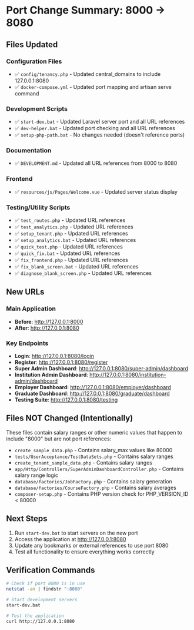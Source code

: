 # Port Change Summary: 8000 → 8080

## Files Updated

### Configuration Files
- ✅ `config/tenancy.php` - Updated central_domains to include 127.0.0.1:8080
- ✅ `docker-compose.yml` - Updated port mapping and artisan serve command

### Development Scripts
- ✅ `start-dev.bat` - Updated Laravel server port and all URL references
- ✅ `dev-helper.bat` - Updated port checking and all URL references
- ✅ `setup-php-path.bat` - No changes needed (doesn't reference ports)

### Documentation
- ✅ `DEVELOPMENT.md` - Updated all URL references from 8000 to 8080

### Frontend
- ✅ `resources/js/Pages/Welcome.vue` - Updated server status display

### Testing/Utility Scripts
- ✅ `test_routes.php` - Updated URL references
- ✅ `test_analytics.php` - Updated URL references
- ✅ `setup_tenant.php` - Updated URL references
- ✅ `setup_analytics.bat` - Updated URL references
- ✅ `quick_test.php` - Updated URL references
- ✅ `quick_fix.bat` - Updated URL references
- ✅ `fix_frontend.php` - Updated URL references
- ✅ `fix_blank_screen.bat` - Updated URL references
- ✅ `diagnose_blank_screen.php` - Updated URL references

## New URLs

### Main Application
- **Before**: http://127.0.0.1:8000
- **After**: http://127.0.0.1:8080

### Key Endpoints
- **Login**: http://127.0.0.1:8080/login
- **Register**: http://127.0.0.1:8080/register
- **Super Admin Dashboard**: http://127.0.0.1:8080/super-admin/dashboard
- **Institution Admin Dashboard**: http://127.0.0.1:8080/institution-admin/dashboard
- **Employer Dashboard**: http://127.0.0.1:8080/employer/dashboard
- **Graduate Dashboard**: http://127.0.0.1:8080/graduate/dashboard
- **Testing Suite**: http://127.0.0.1:8080/testing

## Files NOT Changed (Intentionally)
These files contain salary ranges or other numeric values that happen to include "8000" but are not port references:
- `create_sample_data.php` - Contains salary_max values like 80000
- `tests/UserAcceptance/TestDataSets.php` - Contains salary ranges
- `create_tenant_sample_data.php` - Contains salary ranges
- `app/Http/Controllers/SuperAdminDashboardController.php` - Contains salary range logic
- `database/factories/JobFactory.php` - Contains salary generation
- `database/factories/CourseFactory.php` - Contains salary averages
- `composer-setup.php` - Contains PHP version check for PHP_VERSION_ID < 80000

## Next Steps
1. Run `start-dev.bat` to start servers on the new port
2. Access the application at http://127.0.0.1:8080
3. Update any bookmarks or external references to use port 8080
4. Test all functionality to ensure everything works correctly

## Verification Commands
```bash
# Check if port 8080 is in use
netstat -an | findstr ":8080"

# Start development servers
start-dev.bat

# Test the application
curl http://127.0.0.1:8080
```